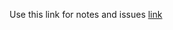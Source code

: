 Use this link for notes and issues [link](https://mohamad-khaleqi-forter.github.io/code-review-interview/)